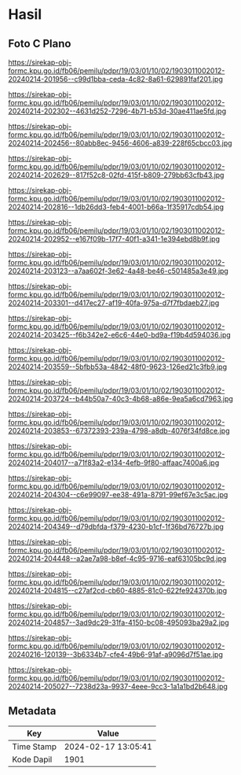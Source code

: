# Hasil

## Foto C Plano

https://sirekap-obj-formc.kpu.go.id/fb06/pemilu/pdpr/19/03/01/10/02/1903011002012-20240214-201956--c99d1bba-ceda-4c82-8a61-629891faf201.jpg

https://sirekap-obj-formc.kpu.go.id/fb06/pemilu/pdpr/19/03/01/10/02/1903011002012-20240214-202302--4631d252-7296-4b71-b53d-30ae411ae5fd.jpg

https://sirekap-obj-formc.kpu.go.id/fb06/pemilu/pdpr/19/03/01/10/02/1903011002012-20240214-202456--80abb8ec-9456-4606-a839-228f65cbcc03.jpg

https://sirekap-obj-formc.kpu.go.id/fb06/pemilu/pdpr/19/03/01/10/02/1903011002012-20240214-202629--817f52c8-02fd-415f-b809-279bb63cfb43.jpg

https://sirekap-obj-formc.kpu.go.id/fb06/pemilu/pdpr/19/03/01/10/02/1903011002012-20240214-202816--1db26dd3-feb4-4001-b66a-1f35917cdb54.jpg

https://sirekap-obj-formc.kpu.go.id/fb06/pemilu/pdpr/19/03/01/10/02/1903011002012-20240214-202952--e167f09b-17f7-40f1-a341-1e394ebd8b9f.jpg

https://sirekap-obj-formc.kpu.go.id/fb06/pemilu/pdpr/19/03/01/10/02/1903011002012-20240214-203123--a7aa602f-3e62-4a48-be46-c501485a3e49.jpg

https://sirekap-obj-formc.kpu.go.id/fb06/pemilu/pdpr/19/03/01/10/02/1903011002012-20240214-203301--d417ec27-af19-40fa-975a-d7f7fbdaeb27.jpg

https://sirekap-obj-formc.kpu.go.id/fb06/pemilu/pdpr/19/03/01/10/02/1903011002012-20240214-203425--f6b342e2-e6c6-44e0-bd9a-f19b4d594036.jpg

https://sirekap-obj-formc.kpu.go.id/fb06/pemilu/pdpr/19/03/01/10/02/1903011002012-20240214-203559--5bfbb53a-4842-48f0-9623-126ed21c3fb9.jpg

https://sirekap-obj-formc.kpu.go.id/fb06/pemilu/pdpr/19/03/01/10/02/1903011002012-20240214-203724--b44b50a7-40c3-4b68-a86e-9ea5a6cd7963.jpg

https://sirekap-obj-formc.kpu.go.id/fb06/pemilu/pdpr/19/03/01/10/02/1903011002012-20240214-203853--67372393-239a-4798-a8db-4076f34fd8ce.jpg

https://sirekap-obj-formc.kpu.go.id/fb06/pemilu/pdpr/19/03/01/10/02/1903011002012-20240214-204017--a71f83a2-e134-4efb-9f80-affaac7400a6.jpg

https://sirekap-obj-formc.kpu.go.id/fb06/pemilu/pdpr/19/03/01/10/02/1903011002012-20240214-204304--c6e99097-ee38-491a-8791-99ef67e3c5ac.jpg

https://sirekap-obj-formc.kpu.go.id/fb06/pemilu/pdpr/19/03/01/10/02/1903011002012-20240214-204349--d79dbfda-f379-4230-b1cf-1f36bd76727b.jpg

https://sirekap-obj-formc.kpu.go.id/fb06/pemilu/pdpr/19/03/01/10/02/1903011002012-20240214-204448--a2ae7a98-b8ef-4c95-9716-eaf63105bc9d.jpg

https://sirekap-obj-formc.kpu.go.id/fb06/pemilu/pdpr/19/03/01/10/02/1903011002012-20240214-204815--c27af2cd-cb60-4885-81c0-622fe924370b.jpg

https://sirekap-obj-formc.kpu.go.id/fb06/pemilu/pdpr/19/03/01/10/02/1903011002012-20240214-204857--3ad9dc29-31fa-4150-bc08-495093ba29a2.jpg

https://sirekap-obj-formc.kpu.go.id/fb06/pemilu/pdpr/19/03/01/10/02/1903011002012-20240216-120139--3b6334b7-cfe4-49b6-91af-a9096d7f51ae.jpg

https://sirekap-obj-formc.kpu.go.id/fb06/pemilu/pdpr/19/03/01/10/02/1903011002012-20240214-205027--7238d23a-9937-4eee-9cc3-1a1a1bd2b648.jpg


## Metadata

| Key        | Value               |
| ---------- | ------------------- |
| Time Stamp | 2024-02-17 13:05:41 |
| Kode Dapil | 1901                |



